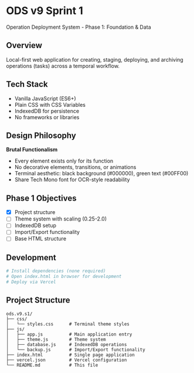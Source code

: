 # ODS v9 Sprint 1
Operation Deployment System - Phase 1: Foundation & Data

## Overview
Local-first web application for creating, staging, deploying, and archiving operations (tasks) across a temporal workflow.

## Tech Stack
- Vanilla JavaScript (ES6+)
- Plain CSS with CSS Variables
- IndexedDB for persistence
- No frameworks or libraries

## Design Philosophy
**Brutal Functionalism**
- Every element exists only for its function
- No decorative elements, transitions, or animations
- Terminal aesthetic: black background (#000000), green text (#00FF00)
- Share Tech Mono font for OCR-style readability

## Phase 1 Objectives
- [x] Project structure
- [ ] Theme system with scaling (0.25-2.0)
- [ ] IndexedDB setup
- [ ] Import/Export functionality
- [ ] Base HTML structure

## Development
```bash
# Install dependencies (none required)
# Open index.html in browser for development
# Deploy via Vercel
```

## Project Structure
```
ods.v9.s1/
├── css/
│   └── styles.css      # Terminal theme styles
├── js/
│   ├── app.js          # Main application entry
│   ├── theme.js        # Theme system
│   ├── database.js     # IndexedDB operations
│   └── backup.js       # Import/Export functionality
├── index.html          # Single page application
├── vercel.json         # Vercel configuration
└── README.md           # This file
```